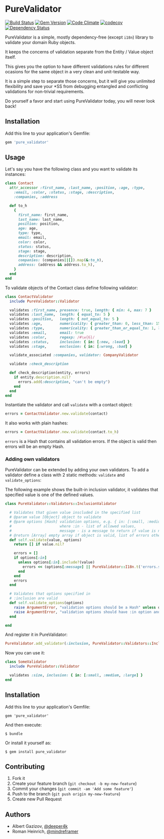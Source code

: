 # PureValidator
[![Build Status](https://travis-ci.org/ddd-ruby/pure_validator.svg)](https://travis-ci.org/ddd-ruby/pure_validator)
[![Gem Version](https://badge.fury.io/rb/pure_validator.svg)](http://badge.fury.io/rb/pure_validator)
[![Code Climate](https://codeclimate.com/github/ddd-ruby/pure_validator/badges/gpa.svg)](https://codeclimate.com/github/ddd-ruby/pure_validator)
[![codecov](https://codecov.io/gh/ddd-ruby/pure_validator/branch/master/graph/badge.svg)](https://codecov.io/gh/ddd-ruby/pure_validator)
[![Dependency Status](https://gemnasium.com/ddd-ruby/pure_validator.svg)](https://gemnasium.com/ddd-ruby/pure_validator)

PureValidator is a simple, mostly dependency-free (except `i18n`) library to validate your domain Ruby objects.

It keeps the concerns of validation separate from the Entity / Value object itself.

This gives you the option to have different validations rules for different ocasions for the same object in a very clean and unit-testable way.

It is a simple step to separate those concerns, but it will give you unlimited flexibility and save your *SS from debugging entangled and conflicting validations for non-trivial requirements.

Do yourself a favor and start using PureValidator today, you will never look back!

## Installation

Add this line to your application's Gemfile:

```ruby
gem 'pure_validator'
```

## Usage
Let's say you have the following class and you want to validate its instances:

```ruby
class Contact
  attr_accessor :first_name, :last_name, :position, :age, :type,
    :email, :color, :status, :stage, :description,
    :companies, :address

  def to_h
    {
      first_name: first_name,
      last_name: last_name,
      position: position,
      age: age,
      type: type,
      email: email,
      color: color,
      status: status,
      stage: stage,
      description: description,
      companies: (companies||[]).map(&:to_h),
      address: (address && address.to_h),
    }
  end
end
```

To validate objects of the Contact class define following validator:

```ruby
class ContactValidator
  include PureValidator::Validator

  validates :first_name, presence: true, length: { min: 4, max: 7 }
  validates :last_name,  length: { equal_to: 5 }
  validates :position,   length: { not_equal_to: 5 }
  validates :age,        numericality: { greater_than: 0, less_than: 150 }
  validates :type,       numericality: { greater_than_or_equal_to: 1, less_than_or_equal_to: 5 }
  validates :email,      email: true
  validates :color,      regexp: /#\w{6}/
  validates :status,     inclusion: { in: [:new, :lead] }
  validates :stage,      exclusion: { in: [:wrong, :bad] }

  validate_associated :companies, validator: CompanyValidator

  validate :check_description

  def check_description(entity, errors)
    if entity.description.nil?
      errors.add(:description, "can't be empty")
    end
  end
end
```

Instantiate the validator and call `validate` with a contact object:

```ruby
errors = ContactValidator.new.validate(contact)
```


It also works with plain hashes:

```ruby
errors = ContactValidator.new.validate(contact.to_h)
```

`errors` is a Hash that contains all validation errors.
If the object is valid then errors will be an empty Hash.

### Adding own validators

PureValidator can be extended by adding your own validators.
To add a validator define a class with 2 static methods: `validate` and `validate_options`:

The following example shows the built-in inclusion validator, it validates that specified value is one of the defined values.

```ruby
class PureValidator::Validators::InclusionValidator

  # Validates that given value inscluded in the specified list
  # @param value [Object] object to validate
  # @parm options [Hash] validation options, e.g. { in: [:small, :medium, :large], message: "not included in the list of allowed items" }
  #                      where :in - list of allowed values,
  #                      message - is a message to return if value is not included in the list
  # @return [Array] empty array if object is valid, list of errors otherwise
  def self.validate(value, options)
    return [] if value.nil?

    errors = []
    if options[:in]
      unless options[:in].include?(value)
        errors << (options[:message] || PureValidator::I18n.t('errors.should_be_included_in_list', list: options[:in]))
      end
    end
    errors
  end

  # Validates that options specified in
  # :inclusion are valid
  def self.validate_options(options)
    raise ArgumentError, "validation options should be a Hash" unless options.is_a?(Hash)
    raise ArgumentError, "validation options should have :in option and it should be an array of allowed values" unless options[:in].is_a?(Array)
  end

end
```

And register it in PureValidator:

```ruby
PureValidator.add_validator(:inclusion, PureValidator::Validators::InclusionValidator)
```

Now you can use it:

```ruby
class SomeValidator
  include PureValidator::Validator

  validates :size, inclusion: { in: [:small, :medium, :large] }
end
```

## Installation

Add this line to your application's Gemfile:

    gem 'pure_validator'

And then execute:

    $ bundle

Or install it yourself as:

    $ gem install pure_validator

## Contributing

1. Fork it
2. Create your feature branch (`git checkout -b my-new-feature`)
3. Commit your changes (`git commit -am 'Add some feature'`)
4. Push to the branch (`git push origin my-new-feature`)
5. Create new Pull Request


## Authors

- Albert Gazizov, [@deeper4k](https://twitter.com/deeper4k)
- Roman Heinrich, [@mindreframer](https://twitter.com/mindreframer)

